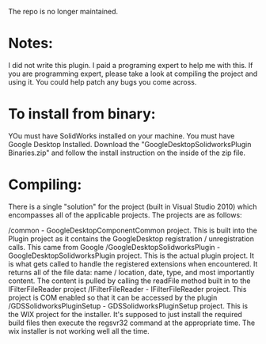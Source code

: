 The repo is no longer maintained.

# Notes:
I did not write this plugin.  I paid a programing expert to help me with this.  If you are programming expert, please take a look at compiling the project and using it.  You could help patch any bugs you come across.


# To install from binary:
YOu must have SolidWorks installed on your machine.  You must have Google Desktop Installed.  Download the "GoogleDesktopSolidworksPlugin Binaries.zip" and follow the install instruction on the inside of the zip file.


# Compiling:
There is a single "solution" for the project (built in Visual Studio 2010) which encompasses all of the applicable projects.  The projects are as follows:

/common - GoogleDesktopComponentCommon project.  This is built into the Plugin project as it contains the GoogleDesktop registration / unregistration calls.  This came from Google /GoogleDesktopSolidworksPlugin - GoogleDesktopSolidworksPlugin project.  This is the actual plugin project.  It is what gets called to handle the registered extensions when encountered.  It returns all of the file data: name / location, date, type, and most importantly content.  The content is pulled by calling the readFile method built in to the IFilterFileReader project /IFilterFileReader - IFilterFileReader project. This project is COM enabled so that it can be accessed by the plugin /GDSSolidworksPluginSetup - GDSSolidworksPluginSetup project.  This is the WIX project for the installer.  It's supposed to just install the required build files then execute the regsvr32 command at the appropriate time.  The wix installer is not working well all the time.




